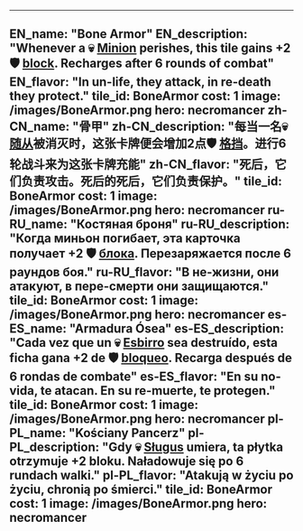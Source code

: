 ---

EN_name: "Bone Armor"
EN_description: "Whenever a 💀 <u>Minion</u> perishes, this tile gains +2 🛡️️ <u>block</u>. Recharges after 6 rounds of combat"
EN_flavor: "In un-life, they attack, in re-death they protect."
tile_id: BoneArmor
cost: 1
image: /images/BoneArmor.png
hero: necromancer
zh-CN_name: "骨甲"
zh-CN_description: "每当一名💀 <u>随从</u>被消灭时，这张卡牌便会增加2点🛡️️ <u>格挡</u>。进行6轮战斗来为这张卡牌充能"
zh-CN_flavor: "死后，它们负责攻击。死后的死后，它们负责保护。"
tile_id: BoneArmor
cost: 1
image: /images/BoneArmor.png
hero: necromancer
ru-RU_name: "Костяная броня"
ru-RU_description: "Когда миньон погибает, эта карточка получает +2 🛡️️ <u>блока</u>. Перезаряжается после 6 раундов боя."
ru-RU_flavor: "В не-жизни, они атакуют, в пере-смерти они защищаются."
tile_id: BoneArmor
cost: 1
image: /images/BoneArmor.png
hero: necromancer
es-ES_name: "Armadura Ósea"
es-ES_description: "Cada vez que un 💀 <u>Esbirro</u> sea destruído, esta ficha gana +2 de 🛡️️ <u>bloqueo</u>. Recarga después de 6 rondas de combate"
es-ES_flavor: "En su no-vida, te atacan. En su re-muerte, te protegen."
tile_id: BoneArmor
cost: 1
image: /images/BoneArmor.png
hero: necromancer
pl-PL_name: "Kościany Pancerz"
pl-PL_description: "Gdy 💀 <u>Sługus</u> umiera, ta płytka otrzymuje +2 bloku. Naładowuje się po 6 rundach walki."
pl-PL_flavor: "Atakują w życiu po życiu, chronią po śmierci."
tile_id: BoneArmor
cost: 1
image: /images/BoneArmor.png
hero: necromancer
---